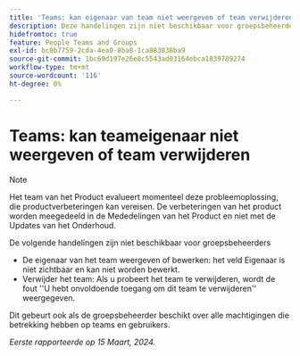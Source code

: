```yaml
---
title: 'Teams: kan eigenaar van team niet weergeven of team verwijderen'
description: Deze handelingen zijn niet beschikbaar voor groepsbeheerders.
hidefromtoc: true
feature: People Teams and Groups
exl-id: bc8b7759-2cda-4ea0-8ba8-1ca883838ba9
source-git-commit: 1bc69d197e26e8c5543ad03164ebca1839789274
workflow-type: tm+mt
source-wordcount: '116'
ht-degree: 0%

---
```


# Teams: kan teameigenaar niet weergeven of team verwijderen

>[!NOTE]
>
>Het team van het Product evalueert momenteel deze probleemoplossing, die productverbeteringen kan vereisen. De verbeteringen van het product worden meegedeeld in de Mededelingen van het Product en niet met de Updates van het Onderhoud.

De volgende handelingen zijn niet beschikbaar voor groepsbeheerders

* De eigenaar van het team weergeven of bewerken: het veld Eigenaar is niet zichtbaar en kan niet worden bewerkt.
* Verwijder het team: Als u probeert het team te verwijderen, wordt de fout &#39;&#39;U hebt onvoldoende toegang om dit team te verwijderen&#39;&#39; weergegeven.

Dit gebeurt ook als de groepsbeheerder beschikt over alle machtigingen die betrekking hebben op teams en gebruikers.

_Eerste rapporteerde op 15 Maart, 2024._
